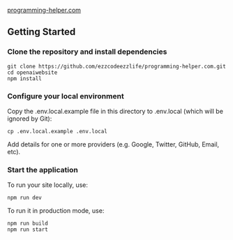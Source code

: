 [programming-helper.com](https://www.programming-helper.com/)

## Getting Started

### Clone the repository and install dependencies

```
git clone https://github.com/ezzcodeezzlife/programming-helper.com.git
cd openaiwebsite
npm install
```

### Configure your local environment

Copy the .env.local.example file in this directory to .env.local (which will be ignored by Git):

```
cp .env.local.example .env.local
```

Add details for one or more providers (e.g. Google, Twitter, GitHub, Email, etc).

### Start the application

To run your site locally, use:

```
npm run dev
```

To run it in production mode, use:

```
npm run build
npm run start
```
